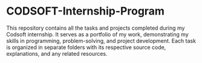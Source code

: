 # CODSOFT-Internship-Program
This repository contains all the tasks and projects completed during my Codsoft internship. It serves as a portfolio of my work, demonstrating my skills in programming, problem-solving, and project development. Each task is organized in separate folders with its respective source code, explanations, and any related resources.

